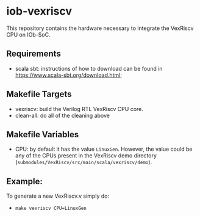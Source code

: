 # iob-vexriscv
This repository contains the hardware necessary to integrate the VexRiscv CPU on IOb-SoC.

## Requirements
- scala sbt: instructions of how to download can be found in https://www.scala-sbt.org/download.html;

## Makefile Targets
- vexriscv: build the Verilog RTL VexRiscv CPU core.
- clean-all: do all of the cleaning above

## Makefile Variables
- CPU: by default it has the value `LinuxGen`. However, the value could be any of the CPUs present in the VexRiscv demo directory (`submodules/VexRiscv/src/main/scala/vexriscv/demo`).

## Example:
To generate a new VexRiscv.v simply do:
- `make vexriscv CPU=LinuxGen`